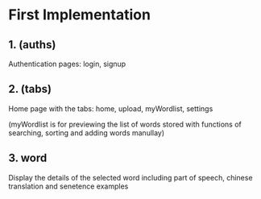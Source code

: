 # First Implementation
## 1. (auths)
  Authentication pages: login, signup

## 2. (tabs)
  Home page with the tabs: home, upload, myWordlist, settings
  
  (myWordlist is for previewing the list of words stored with functions of searching, sorting and adding words manullay)

## 3. word
  Display the details of the selected word including part of speech, chinese translation and senetence examples
